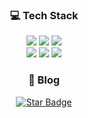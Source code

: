 
<div align=center>
	<h3>💻 Tech Stack </h3>
</div>
  
  <div align="center">
	  <img src="https://img.shields.io/badge/Java-007396?style=flat&logo=Conda-Forge&logoColor=white" />
	  <img src="https://img.shields.io/badge/Spring-6DB33F?style=flat&logo=Spring&logoColor=white" />
    <img src="https://img.shields.io/badge/Spring JPA-6DB33F?style=flat&logo=Spring&logoColor=white" />
	<br>
    <img src="https://img.shields.io/badge/MySQL-4479A1?style=flat&logo=MySQL&logoColor=white" />
    <img src="https://img.shields.io/badge/amazonaws-232F3E?style=flat&logo=amazonaws&logoColor=white"> 
    <img src="https://img.shields.io/badge/github-181717?style=flat&logo=github&logoColor=white">

</div>
<div align=center>
	<h3>📒 Blog</h3>
</div>
<div align=center>
   <a href="https://velog.io/@ssh0611" target="_blank"><img src="https://img.shields.io/static/v1?label=%F0%9F%8C%9F&message=My%20blog&style=style=flat&color=BC4E99" alt="Star Badge"/>
  </a>
  
  
<!--
**hongdangmoo49/hongdangmoo49** is a ✨ _special_ ✨ repository because its `README.md` (this file) appears on your GitHub profile.

Here are some ideas to get you started:

- 🔭 I’m currently working on ...
- 🌱 I’m currently learning ...
- 👯 I’m looking to collaborate on ...
- 🤔 I’m looking for help with ...
- 💬 Ask me about ...
- 📫 How to reach me: ...
- 😄 Pronouns: ...
- ⚡ Fun fact: ...
-->
